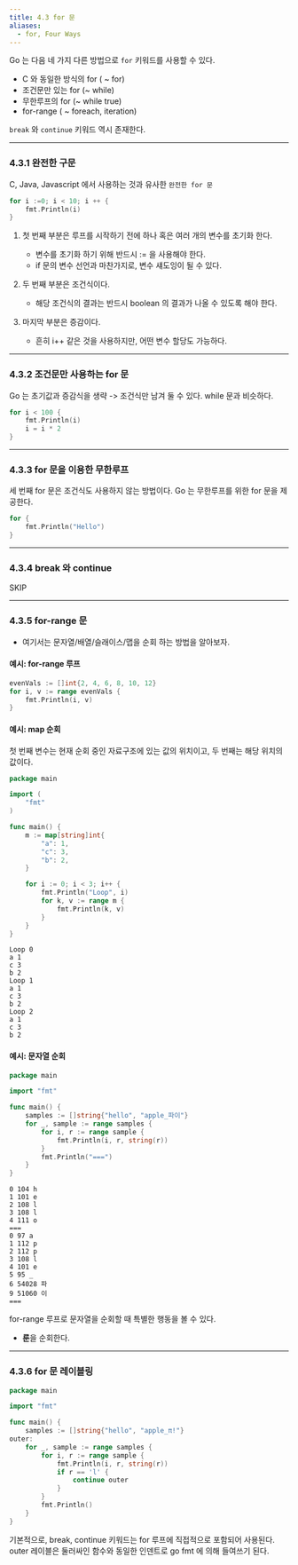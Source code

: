```yaml
---
title: 4.3 for 문
aliases:
  - for, Four Ways
---
```


Go 는 다음 네 가지 다른 방법으로 `for` 키워드를 사용할 수 있다.

- C 와 동일한 방식의 for ( ~ for)
- 조건문만 있는 for (~ while)
- 무한루프의 for (~ while true)
- for-range ( ~ foreach, iteration)

`break` 와 `continue` 키워드 역시 존재한다.

---

### 4.3.1 완전한 구문

C, Java, Javascript 에서 사용하는 것과 유사한 `완전한 for 문`

```go
for i :=0; i < 10; i ++ {
	fmt.Println(i)
}
```

1. 첫 번째 부분은 루프를 시작하기 전에 하나 혹은 여러 개의 변수를 초기화 한다.
    - 변수를 초기화 하기 위해 반드시 := 을 사용해야 한다.
    - if 문의 변수 선언과 마찬가지로, 변수 섀도잉이 될 수 있다.

2. 두 번째 부분은 조건식이다.
    - 해당 조건식의 결과는 반드시 boolean 의 결과가 나올 수 있도록 해야 한다.

3. 마지막 부분은 증감이다.
    - 흔히 i++ 같은 것을 사용하지만, 어떤 변수 할당도 가능하다.

---

### 4.3.2 조건문만 사용하는 for 문

Go 는 초기값과 증감식을 생략 -> 조건식만 남겨 둘 수 있다.
while 문과 비슷하다.

```go
for i < 100 {
	fmt.Println(i)
    i = i * 2
}
```

---

### 4.3.3 for 문을 이용한 무한루프

세 번째 for 문은 조건식도 사용하지 않는 방법이다.
Go 는 무한루프를 위한 for 문을 제공한다.

```go
for {
	fmt.Println("Hello")
}
```

---

### 4.3.4 break 와 continue

SKIP

---

### 4.3.5 for-range 문

- 여기서는 문자열/배열/슬래이스/맵을 순회 하는 방법을 알아보자.

#### 예시: for-range 루프

```go
evenVals := []int{2, 4, 6, 8, 10, 12}
for i, v := range evenVals {
	fmt.Println(i, v)
}
```

#### 예시: map 순회

첫 번째 변수는 현재 순회 중인 자료구조에 있는 값의 위치이고, 두 번째는 해당 위치의 값이다.

```go
package main

import (
	"fmt"
)

func main() {
	m := map[string]int{
		"a": 1,
		"c": 3,
		"b": 2,
	}

	for i := 0; i < 3; i++ {
		fmt.Println("Loop", i)
		for k, v := range m {
			fmt.Println(k, v)
		}
	}
}
```

```
Loop 0
a 1
c 3
b 2
Loop 1
a 1
c 3
b 2
Loop 2
a 1
c 3
b 2
```

#### 예시: 문자열 순회

```go
package main

import "fmt"

func main() {
	samples := []string{"hello", "apple_파이"}
	for _, sample := range samples {
		for i, r := range sample {
			fmt.Println(i, r, string(r))
		}
		fmt.Println("===")
	}
}
```

```
0 104 h
1 101 e
2 108 l
3 108 l
4 111 o
===
0 97 a
1 112 p
2 112 p
3 108 l
4 101 e
5 95 _
6 54028 파
9 51060 이
===
```

for-range 루프로 문자열을 순회할 때 특별한 행동을 볼 수 있다.
- **룬**을 순회한다.

---

### 4.3.6 for 문 레이블링

```go
package main

import "fmt"

func main() {
	samples := []string{"hello", "apple_π!"}
outer:
	for _, sample := range samples {
		for i, r := range sample {
			fmt.Println(i, r, string(r))
			if r == 'l' {
				continue outer
			}
		}
		fmt.Println()
	}
}
```

기본적으로, break, continue 키워드는 for 루프에 직접적으로 포함되어 사용된다.
outer 레이블은 둘러싸인 함수와 동일한 인덴트로 go fmt 에 의해 들여쓰기 된다.
